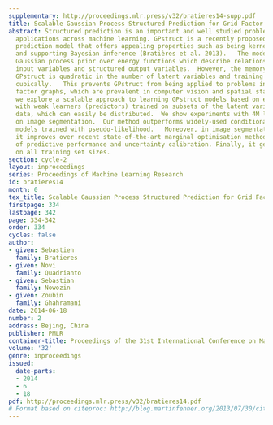 ```yaml
---
supplementary: http://proceedings.mlr.press/v32/bratieres14-supp.pdf
title: Scalable Gaussian Process Structured Prediction for Grid Factor Graph Applications
abstract: Structured prediction is an important and well studied problem with many
  applications across machine learning. GPstruct is a recently proposed structured
  prediction model that offers appealing properties such as being kernelised, non-parametric,
  and supporting Bayesian inference (Bratières et al. 2013).   The model places a
  Gaussian process prior over energy functions which describe relationships between
  input variables and structured output variables.  However, the memory demand of
  GPstruct is quadratic in the number of latent variables and training runtime scales
  cubically.   This prevents GPstruct from being applied to problems involving grid
  factor graphs, which are prevalent in computer vision and spatial statistics applications.     Here
  we explore a scalable approach to learning GPstruct models based on ensemble learning,
  with weak learners (predictors) trained on subsets of the latent variables and bootstrap
  data, which can easily be distributed.  We show experiments with 4M latent variables
  on image segmentation.  Our method outperforms widely-used conditional random field
  models trained with pseudo-likelihood.   Moreover, in image segmentation problems
  it improves over recent state-of-the-art marginal optimisation methods in terms
  of predictive performance and uncertainty calibration. Finally, it generalises well
  on all training set sizes.
section: cycle-2
layout: inproceedings
series: Proceedings of Machine Learning Research
id: bratieres14
month: 0
tex_title: Scalable Gaussian Process Structured Prediction for Grid Factor Graph Applications
firstpage: 334
lastpage: 342
page: 334-342
order: 334
cycles: false
author:
- given: Sebastien
  family: Bratieres
- given: Novi
  family: Quadrianto
- given: Sebastian
  family: Nowozin
- given: Zoubin
  family: Ghahramani
date: 2014-06-18
number: 2
address: Bejing, China
publisher: PMLR
container-title: Proceedings of the 31st International Conference on Machine Learning
volume: '32'
genre: inproceedings
issued:
  date-parts:
  - 2014
  - 6
  - 18
pdf: http://proceedings.mlr.press/v32/bratieres14.pdf
# Format based on citeproc: http://blog.martinfenner.org/2013/07/30/citeproc-yaml-for-bibliographies/
---
```


